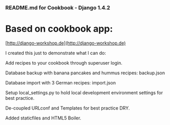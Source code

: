 ### README.md for Cookbook - Django 1.4.2
# Based on cookbook app: 

[http://django-workshop.de](http://django-workshop.de)

I created this just to demonstrate what I can do:

Add recipes to your cookbook through superuser login.

Database backup with banana pancakes and hummus recipes: backup.json

Database import with 3 German recipes: import.json

Setup local_settings.py to hold local development environment settings for best practice.

De-coupled URLconf and Templates for best practice DRY.

Added staticfiles and HTML5 Boiler.
